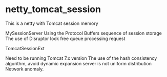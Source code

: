netty_tomcat_session
====================

This is a netty with Tomcat session memory

MySessionServer
Using the Protocol Buffers sequence of session storage
The use of Disruptor lock free queue processing request

TomcatSessionExt

Need to be running Tomcat 7.x version
The use of the hash consistency algorithm, avoid dynamic expansion server is not uniform distribution
Network anomaly.

